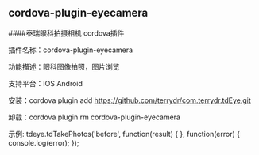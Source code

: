 cordova-plugin-eyecamera
-------------------------------
####泰瑞眼科拍摄相机 cordova插件

插件名称：cordova-plugin-eyecamera

功能描述：眼科图像拍照，图片浏览 

支持平台：IOS Android

安装：cordova plugin add https://github.com/terrydr/com.terrydr.tdEye.git

卸载：cordova plugin rm cordova-plugin-eyecamera
        
示例:
                tdeye.tdTakePhotos('before', function(result) {
                }, function(error) {
                console.log(error);
                });
